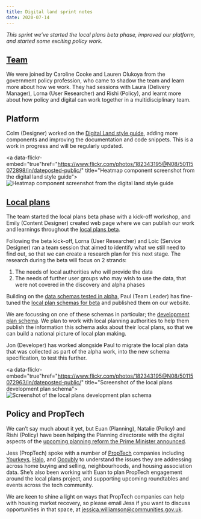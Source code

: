 ```yaml
---
title: Digital land sprint notes
date: 2020-07-14
---
```


_This sprint we’ve started the local plans beta phase, improved our platform, and started some exciting policy work._

## [Team](https://digital-land.github.io/about/)

We were joined by Caroline Cooke and Lauren Olukoya from the government policy profession, who came to shadow the team and learn more about how we work. They had sessions with Laura (Delivery Manager), Lorna (User Researcher) and Rishi (Policy), and learnt more about how policy and digital can work together in a multidisciplinary team.  

## Platform

Colm (Designer) worked on the [Digital Land style guide](http://digital-land-design.herokuapp.com/), adding more components and improving the documentation and code snippets. This is a work in progress and will be regularly updated.

<a data-flickr-embed="true"href="https://www.flickr.com/photos/182343195@N08/50115072898/in/dateposted-public/" title="Heatmap component screenshot from the digital land style guide"><img src="https://live.staticflickr.com/65535/50115072898_250ae68d35_c.jpg" alt="Heatmap component screenshot from the digital land style guide"></a>

## [Local plans](https://digital-land.github.io/project/local-plans/)

The team started the local plans beta phase with a kick-off workshop, and Emily (Content Designer) created web page where we can publish our work and learnings throughout the [local plans beta](https://digital-land.github.io/project/local-plans/beta/).

Following the beta kick-off, Lorna (User Researcher) and Loic (Service Designer) ran a team session that aimed to identify what we still need to find out, so that we can create a research plan for this next stage. The research during the beta will focus on 2 strands: 
1. The needs of local authorities who will provide the data
2. The needs of further user groups who may wish to use the data, that were not covered in the discovery and alpha phases

Building on the [data schemas tested in alpha](https://docs.google.com/spreadsheets/d/13mqs6lZy6SyO0xCKcIXtL71SnqnDAZ2hBj3RBpWP_DM/edit#gid=343807225), Paul (Team Leader) has fine-tuned the [local plan schemas for beta](https://digital-land.github.io/specification/dataset/local-plans/#schemas) and published them on our website. 

We are focussing on one of these schemas in particular; the [development plan schema](https://digital-land.github.io/specification/schema/development-plan). We plan to work with local planning authorities to help them publish the information this schema asks about their local plans, so that we can build a national picture of local plan making. 

Jon (Developer) has worked alongside Paul to migrate the local plan data that was collected as part of the alpha work, into the new schema specification, to test this further.

<a data-flickr-embed="true"href="https://www.flickr.com/photos/182343195@N08/50115072963/in/dateposted-public/" title="Screenshot of the local plans development plan schema"><img src="https://live.staticflickr.com/65535/50115072963_8b2a4e3c14_c.jpg" alt="Screenshot of the local plans development plan schema"></a>

## Policy and PropTech

We can’t say much about it yet, but Euan (Planning), Natalie (Policy) and Rishi (Policy) have been helping the Planning directorate with the digital aspects of the [upcoming planning reform the Prime Minister announced](https://www.gov.uk/government/news/pm-build-build-build). 

Jess (PropTech) spoke with a number of [PropTech](https://digital-land.github.io/users/proptech/) companies including [Yourkeys](https://www.yourkeys.com/), [Halo](https://www.localhalo.com/), and [Occubly](https://www.occubly.com/) to understand the issues they are addressing across home buying and selling, neighbourhoods, and housing association data. She’s also been working with Euan to plan PropTech engagement around the local plans project, and supporting upcoming roundtables and events across the tech community. 

We are keen to shine a light on ways that PropTech companies can help with housing market recovery, so please email Jess if you want to discuss opportunities in that space, at <jessica.williamson@communities.gov.uk>.
